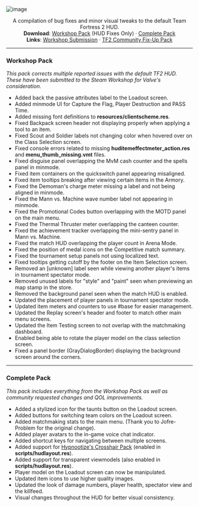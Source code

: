 ![image](https://user-images.githubusercontent.com/6818236/135372003-c609a9af-6765-4a3d-9964-d6875868c4f3.png)
<p align="center">
  <p align="center">
    A compilation of bug fixes and minor visual tweaks to the default Team Fortress 2 HUD.
    <br />
    <b>Download</b>: <a href="https://github.com/CriticalFlaw/TF2HUD.Fixes/archive/refs/heads/workshop.zip">Workshop Pack</a> (HUD Fixes Only) · <a href="https://github.com/CriticalFlaw/TF2HUD.Fixes/archive/refs/heads/community.zip">Complete Pack</a>
    <br />
    <b>Links</b>: <a href="https://steamcommunity.com/workshop/filedetails/?id=2153598398">Workshop Submission</a> · <a href="https://steamcommunity.com/workshop/filedetails/?id=2156577890">TF2 Community Fix-Up Pack</a>
  </p>
</p>

---

### Workshop Pack
*This pack corrects multiple reported issues with the default TF2 HUD. These have been submitted to the Steam Workshop for Valve's consideration.*
- Added back the passive attributes label to the Loadout screen.
- Added minmode UI for Capture the Flag, Player Destruction and PASS Time.
- Added missing font definitions to **resources/clientscheme.res**.
- Fixed Backpack screen header not displaying properly when applying a tool to an item.
- Fixed Scout and Soldier labels not changing color when hovered over on the Class Selection screen.
- Fixed console errors related to missing **huditemeffectmeter_action.res** and **menu_thumb_missing.vmt** files.
- Fixed disguise panel overlapping the MvM cash counter and the spells panel in minmode.
- Fixed item containers on the quickswitch panel appearing misaligned.
- Fixed item tooltips breaking after viewing certain items in the Armory.
- Fixed the Demoman's charge meter missing a label and not being aligned in minmode.
- Fixed the Mann vs. Machine wave number label not appearing in minmode.
- Fixed the Promotional Codes button overlapping with the MOTD panel on the main menu.
- Fixed the Thermal Thruster meter overlapping the canteen counter.
- Fixed the achievement tracker overlapping the mini-sentry panel in Mann vs. Machine.
- Fixed the match HUD overlapping the player count in Arena Mode.
- Fixed the position of medal icons on the Competitive match summary.
- Fixed the tournament setup panels not using localized text.
- Fixed tooltips getting cutoff by the footer on the Item Selection screen.
- Removed an [unknown] label seen while viewing another player's items in tournament spectator mode.
- Removed unused labels for "style" and "paint" seen when previewing an map stamp in the store.
- Removed the background panel seen when the match HUD is enabled.
- Updated the placement of player panels in tournament spectator mode.
- Updated item meters and counters to use #base for easier management.
- Updated the Replay screen's header and footer to match other main menu screens.
- Updated the Item Testing screen to not overlap with the matchmaking dashboard.
- Enabled being able to rotate the player model on the class selection screen.
- Fixed a panel border (GrayDialogBorder) displaying the background screen around the corners.

---

### Complete Pack
*This pack includes everything from the Workshop Pack as well as community requested changes and QOL improvements.*
- Added a stylized icon for the taunts button on the Loadout screen.
- Added buttons for switching team colors on the Loadout screen.
- Added matchmaking stats to the main menu. (Thank you to Jofre-Problem for the original change).
- Added player avatars to the in-game voice chat indicator.
- Added shortcut keys for navigating between multiple screens.
- Added support for [Hypnootize's Crosshair Pack](https://github.com/Hypnootize/TF2-Hud-Crosshairs) (enabled in **scripts/hudlayout.res**).
- Added support for transparent viewmodels (also enabled in **scripts/hudlayout.res**).
- Player model on the Loadout screen can now be manipulated.
- Updated item icons to use higher quality images.
- Updated the look of damage numbers, player health, spectator view and the killfeed.
- Visual changes throughout the HUD for better visual consistency.
